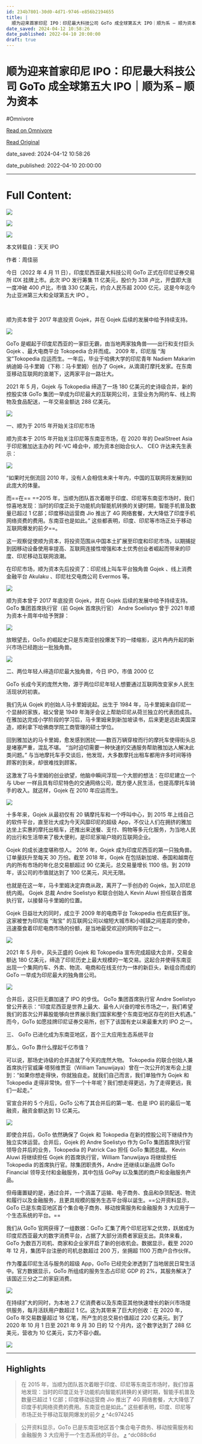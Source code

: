 ```yaml
---
id: 234b7801-30d0-4d71-9746-e856b2194655
title: |
  顺为迎来首家印尼 IPO：印尼最大科技公司 GoTo 成全球第五大 IPO｜顺为系 – 顺为资本
date_saved: 2024-04-12 10:58:26
date_published: 2022-04-10 20:00:00
draft: true
---
```


# 顺为迎来首家印尼 IPO：印尼最大科技公司 GoTo 成全球第五大 IPO｜顺为系 – 顺为资本
#Omnivore

[Read on Omnivore](https://omnivore.app/me/https-shunwei-com-news-2166-18ed2d11c0b)

[Read Original](https://shunwei.com/news/2166)

date_saved: 2024-04-12 10:58:26

date_published: 2022-04-10 20:00:00

--- 

# Full Content: 

![](https://proxy-prod.omnivore-image-cache.app/2350x1000,sLL6XioTPd2jCRoc51ux2KMsyTaTNer1cGKlJtIffXT8/https://shunwei.com/wp-content/uploads/2022/04/wan97_r7.jpg) 

![](https://proxy-prod.omnivore-image-cache.app/0x0,sJoUbqEEaGoI62U2BVMBPhj2ixQuXN2snOkDNX4fq7j8/https://mp.toutiao.com/mp/agw/article_material/open_image/get?code=NzRkNjQzZTMwNGI4YWU1MjQyYmE4YjVlYmVmNWIwNmQsMTY0OTY1NTIwNDg0NA==)

![](https://proxy-prod.omnivore-image-cache.app/0x0,sDV5lmJbPoXJMr3Bt64DuzMSZh-HHVdhi8TY7vlBvTaQ/https://mp.toutiao.com/mp/agw/article_material/open_image/get?code=OTIwNzcyOTQ1MDY2ZjViNzBmMDU0NDY3ZjhlMjEyNjcsMTY0OTY1NTIwNDg0NA==)

本文转载自：天天 IPO

作者：周佳丽

今日（2022 年 4 月 11 日），印度尼西亚最大科技公司 GoTo 正式在印尼证券交易所 IDX 挂牌上市。此次 IPO 发行筹集 11 亿美元，股价为 338 卢比，开盘即大涨一度冲破 400 卢比，市值 330 亿美元，约合人民币超 2000 亿元，这是今年迄今为止亚洲第三大和全球第五大 IPO 。

​

顺为资本曾于 2017 年底投资 Gojek，并在 Gojek 后续的发展中给予持续支持。

![](https://proxy-prod.omnivore-image-cache.app/0x0,sr39pgj0Qs5xqMC7b1N3GQ1lNjoVc6Ted0uwyxdH-gVQ/https://mp.toutiao.com/mp/agw/article_material/open_image/get?code=MjY4NzUzMDg1Y2RiYTdlNzc0NTBiNGMwMGIzMDQ5YTUsMTY0OTY1NTIwNDg0NA==)

GoTo 是崛起于印度尼西亚的一家巨无霸，由当地两家独角兽——出行和支付巨头 Gojek 、最大电商平台 Tokopedia 合并而成。 2009 年，印尼版 “淘宝”Tokopedia 应运而生。一年后，毕业于哈佛大学的印尼青年 Nadiem Makarim 纳迪姆·马卡里姆（下称：马卡里姆）创办了 Gojek，从滴滴打摩托发家。在东南亚移动互联网的浪潮下，这两家平台一路壮大。

2021 年 5 月，Gojek 与 Tokopedia 缔造了一场 180 亿美元的史诗级合并，新的控股实体 GoTo 集团一举成为印尼最大的互联网公司，主营业务为网约车、线上购物及食品配送，一年交易金额达 288 亿美元。

![](https://proxy-prod.omnivore-image-cache.app/0x0,s_jbjm5iUKD6zOhsBX2TYE4Kil4WTHHoPupbGazrYRx4/https://mp.toutiao.com/mp/agw/article_material/open_image/get?code=OTk2MzZlNTI5NGRmM2MzN2RiMjgyZGEzOWJlNDhjNjIsMTY0OTY1NTIwNDg0NA==)

一、顺为于 2015 年开始关注印尼市场

顺为资本于 2015 年开始关注印尼等东南亚市场，在 2020 年的 DealStreet Asia 于印尼雅加达主办的 PE-VC 峰会中，顺为资本创始合伙人、 CEO 许达来先生表示：

![](https://proxy-prod.omnivore-image-cache.app/0x0,sUKEyfHCtpvR9kOx97QXM_nem_R6R3QSsXWMKGh0n5TM/https://mp.toutiao.com/mp/agw/article_material/open_image/get?code=OWY0OTEzMWMwYzVmYWU1MzhiY2ZjZTE1MzgzMjNhNWIsMTY0OTY1NTIwNDg0NA==)

“如果时光倒流回 2010 年，没有人会相信未来十年内，中国的互联网将发展到如此庞大的体量。

而==在== ==2015 年，当顺为团队首次着眼于印度、印尼等东南亚市场时，我们惊喜地发现：当时的印度正处于功能机向智能机转换的关键时期，智能手机普及数量已超过 1 亿部；印度移动运营商 Jio 推出了 4G 网络套餐，大大降低了印度手机网络资费的费用。东南亚也是如此。” 这些都表明，印度、印尼等市场正处于移动互联网爆发的前夕==。

这一观察促使顺为资本，将投资范围从中国本土扩展至印度和印尼市场，以期捕捉到因移动设备使用率提高、互联网连接性增强和本土优秀创业者崛起而带来的印度、印尼移动互联网浪潮。

在印尼市场，顺为资本先后投资了：印尼线上叫车平台独角兽 Gojek 、线上消费金融平台 Akulaku 、印尼社交电商公司 Evermos 等。

![](https://proxy-prod.omnivore-image-cache.app/0x0,sRf5dUTvpSoYHAxs06OOWaPDkUzovoueoay_FncdQ_wY/https://mp.toutiao.com/mp/agw/article_material/open_image/get?code=ODU2MWIzZTIzNWVlNmEwMjc4YmU3YzM1MWJhYThhMzcsMTY0OTY1NTIwNDg0NA==)

顺为资本曾于 2017 年底投资 Gojek，并在 Gojek 后续的发展中给予持续支持。 GoTo 集团首席执行官（前 Gojek 首席执行官） Andre Soelistyo 曾于 2021 年顺为资本十周年中给予贺辞：

![](https://proxy-prod.omnivore-image-cache.app/0x0,sfKyFyGLPo9f0b8ZyEboix_Xcz2O8xa1nUZZKz0LDxzE/https://mp.toutiao.com/mp/agw/article_material/open_image/get?code=YjNlNTE4ZDI5MDNhODk4Njc4NzY4ZGJmZjc0OGY5ZTcsMTY0OTY1NTIwNDg0NA==)

放眼望去，GoTo 的崛起史只是东南亚创投爆发下的一缕缩影，这片冉冉升起的新兴市场已经跑出一批独角兽。

![](https://proxy-prod.omnivore-image-cache.app/0x0,sHYJ2tzKctsFM8LWMrOHFx9mwoaNELATGzN-OQ9tfHM4/https://mp.toutiao.com/mp/agw/article_material/open_image/get?code=M2QzOGM2MzEwOTgzZTM3NDZjZGY2MmUyYjc2ZjczOGUsMTY0OTY1NTIwNDg0NA==)

二、两位年轻人缔造印尼最大独角兽，今日 IPO，市值 2000 亿

GoTo 长成今天的庞然大物，源于两位印尼年轻人想要通过互联网改变家乡人民生活现状的初衷。

我们先从 Gojek 的创始人马卡里姆说起。出生于 1984 年，马卡里姆来自印尼一个显赫的家族，祖父曾是 1949 年海牙会议上帮助印尼从荷兰独立的代表团成员。在雅加达完成小学阶段的学习后，马卡里姆来到新加坡读书，后来更是远赴美国深造，顺利拿下哈佛商学院工商管理的硕士学位。

回到雅加达的马卡里姆，愈发感到困扰——数百万辆穿梭而行的摩托车使得街头总是堵塞严重，混乱不堪。 “当时迫切需要一种快速的交通服务帮助雅加达人解决此类问题。” 与当地摩托车手交谈后，他发现，大多数摩托出租车都用许多时间等待顾客的到来，却很难找到顾客。

这激发了马卡里姆的创业欲望，他脑中瞬间浮现一个大胆的想法：在印尼建立一个与 Uber 一样且具有印尼特色的交通网络公司，既方便人民生活，也提高摩托车骑手的收入。就这样，Gojek 在 2010 年应运而生。

![](https://proxy-prod.omnivore-image-cache.app/0x0,sYp_1JDiuUZmCvJsprsuC_SWDeFcLymKArB-XEvA4e_o/https://mp.toutiao.com/mp/agw/article_material/open_image/get?code=ZTRiNTI2Zjg5Njk1ZGMzMjUzYTgzZmNlOTliZTJkZWIsMTY0OTY1NTIwNDg0NA==)

十多年来，Gojek 从最初仅有 20 辆摩托车和一个呼叫中心，到 2015 年上线自己的软件平台，直至壮大成为今天风靡印尼的超级 App，不仅让人们在拥挤的雅加达坐上实惠的摩托出租车，还推出来送餐、支付、购物等多元化服务，为当地人民的出行和生活带来了极大便利，是印尼家喻户晓的互联网企业。

Gojek 的成长速度堪称惊人。 2016 年，Gojek 成为印度尼西亚的第一只独角兽。订单量跃升至每天 30 万份。截至 2018 年，Gojek 在包括新加坡、泰国和越南在内的所有市场的年化总交易额超过 90 亿美元，总交易量增长 1100 倍。到 2019 年，该公司的市值就达到了 100 亿美元，风光无限。

也就是在这一年，马卡里姆决定弃商从政，离开了一手创办的 Gojek，加入印尼总统内阁。 Gojek 总裁 Andre Soelistyo 和联合创始人 Kevin Aluwi 担任联合首席执行官，以接替马卡里姆的位置。

Gojek 日益壮大的同时，成立于 2009 年的电商平台 Tokopedia 也在疯狂扩张。这家被誉为印尼版 “淘宝” 的互联网公司以缩短大城市和小城镇之间差距的使命，迅速蚕食着印尼电商市场的份额，是当地最受欢迎的网购平台之一。

![](https://proxy-prod.omnivore-image-cache.app/0x0,skCVT3r2jk7aWuWWMlM0ETgRuHtXvCQIJarZrlWRkDoM/https://mp.toutiao.com/mp/agw/article_material/open_image/get?code=MzdiMTU0YjUxMzdjNTgyNGFmZTFjMzBiYzY2N2EwZmEsMTY0OTY1NTIwNDg0NA==)

2021 年 5 月中，风头正盛的 Gojek 和 Tokopedia 宣布完成超级大合并，交易金额达 180 亿美元，缔造了印尼历史上最大规模的一笔交易。这起合并使得东南亚出现一个集网约车、外卖、物流、电商和在线支付为一体的新巨头，新组合而成的 GoTo 一举成为印尼最大的独角兽公司。

![](https://proxy-prod.omnivore-image-cache.app/0x0,senNdlDdy7kIRw4xHefB1TKw6qkaIHCsFWcSz4IUV8bw/https://mp.toutiao.com/mp/agw/article_material/open_image/get?code=ZTk1N2JmMjkyOGI1ZjA4M2ZkMmI4YzIyMGE2NzdlMjMsMTY0OTY1NTIwNDg0NA==)

合并后，这只巨无霸加速了 IPO 的步伐。 GoTo 集团首席执行官 Andre Soelistyo 曾公开表示：“印度尼西亚是世界上最大、最令人兴奋的增长市场之一，我们希望我们的首次公开募股能够向世界展示我们国家和整个东南亚地区存在的巨大机遇。” 而今，GoTo 如愿挂牌印尼证券交易所，创下了该国有史以来最重大的 IPO 之一。

三、 GoTo 已进化成为东南亚地区，首个三大应用生态系统平台

那么，GoTo 靠什么撑起千亿市值？

可以说，那场史诗级的合并造就了今天的庞然大物。 Tokopedia 的联合创始人兼首席执行官威廉·塔努维贾亚（William Tanuwijaya）曾在一次公开的发布会上提到：“如果你想走得快，你就独自走。就我们自己而言，我们单独作为 Gojek 和 Tokopedia 走得非常快。但下一个十年呢？我们想走得更远，为了走得更远，我们一起走。”

官宣合并的 5 个月后，GoTo 公布了其合并后的第一笔、也是 IPO 前的最后一笔融资，融资金额达到 13 亿美元。

![](https://proxy-prod.omnivore-image-cache.app/0x0,sf_RU8RX9hcgfsPMxyBN1WuWJ2n3mlDbGPv7NF8ascWo/https://mp.toutiao.com/mp/agw/article_material/open_image/get?code=YTA4NDVlMmVjZjFkZGI3MzhjNWI3N2E5ODU0Zjk5NDcsMTY0OTY1NTIwNDg0NQ==)

即使合并后，GoTo 依然确保了 Gojek 和 Tokopedia 在新的控股公司下继续作为独立实体运营。合并后，Gojek 的 Andre Soelistyo 作为 GoTo 集团首席执行官领导合并后的业务，Tokopedia 的 Patrick Cao 担任 GoTo 集团总裁。 Kevin Aluwi 将继续担任 Gojek 的首席执行官，William Tanuwijaya 将继续担任 Tokopedia 的首席执行官。除集团职责外，Andre 还继续以新品牌 GoTo Financial 领导支付和金融服务，其中包括 GoPay 以及集团的商户和金融服务产品。

但毋庸置疑的是，通过合并，一个涵盖了运输、电子商务、食品和杂货配送、物流和履行以及金融服务，且更具规模的服务生态平台得以诞生。==公开资料显示，GoTo 已是东南亚地区首个集合电子商务、移动按需服务和金融服务 3 大应用于一个生态系统的平台。==

我们从 GoTo 官网获得了一组数据：GoTo 汇集了两个印尼冠军之优势，跃居成为印度尼西亚最大的数字消费平台，占据了大部分消费者家庭支出。具体来看，GoTo 为数百万司机、商家和企业家开启了新的创收机会。数据显示，截至 2020 年 12 月，集团平台注册的司机总数超过 200 万，坐拥超 1100 万商户合作伙伴。

作为覆盖印尼生活与服务的超级 App，GoTo 已经完全渗透到了当地居民日常生活中。官方数据显示，GoTo 所组成的服务生态占印尼 GDP 的 2%，其服务解决了该国近三分之二的家庭消费。

![](https://proxy-prod.omnivore-image-cache.app/0x0,sCgjIUsV_RphhWazRpVQT5jQ759wtUD2YWrZsn3IDkzI/https://mp.toutiao.com/mp/agw/article_material/open_image/get?code=NTA2ZTExNDY2ZTA4NjFlNjllNmNiYzViMWE1Mjk3MGUsMTY0OTY1NTIwNDg0NQ==)

在持续扩大的同时，为本地 2.7 亿消费者以及东南亚其他快速增长的新兴市场提供服务，每月活跃用户数超过 1 亿。这为其带来了巨大的创收：在 2020 年，GoTo 年交易数量超过 18 亿笔，所产生的总交易价值超过 220 亿美元。到了 2020 年 10 月 1 日至 2021 年 9 月 30 日的 12 个月内，这个数字达到了 288 亿美元，营收为 10 亿美元，实力不容小觑。

![](https://proxy-prod.omnivore-image-cache.app/0x0,skCOc2eCjZJJUzdV-WMrl0DPlkaWAFiNRMuLfmLpiqmA/https://mp.toutiao.com/mp/agw/article_material/open_image/get?code=OWNhNGE0YzVjOTY1MmIxNWIxYzIxMDRkOGQ4OTE3YmIsMTY0OTY1NTIwNDg0NQ==)

---

## Highlights

> 在 2015 年，当顺为团队首次着眼于印度、印尼等东南亚市场时，我们惊喜地发现：当时的印度正处于功能机向智能机转换的关键时期，智能手机普及数量已超过 1 亿部；印度移动运营商 Jio 推出了 4G 网络套餐，大大降低了印度手机网络资费的费用。东南亚也是如此。” 这些都表明，印度、印尼等市场正处于移动互联网爆发的前夕 [⤴️](https://omnivore.app/me/https-shunwei-com-news-2166-18ed2d11c0b#4c974245-73b4-4e83-95aa-4894ac0c07ab)  ^4c974245

> 公开资料显示，GoTo 已是东南亚地区首个集合电子商务、移动按需服务和金融服务 3 大应用于一个生态系统的平台。 [⤴️](https://omnivore.app/me/https-shunwei-com-news-2166-18ed2d11c0b#dc088c6d-2885-477a-80c2-73fa88041cc6)  ^dc088c6d

